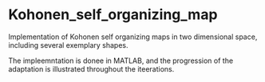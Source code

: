 # Kohonen_self_organizing_map

Implementation of Kohonen self organizing maps in two dimensional space, including several exemplary shapes. 

The impleemntation is donee in MATLAB, and the progression of the adaptation is illustrated throughout the iteerations.
